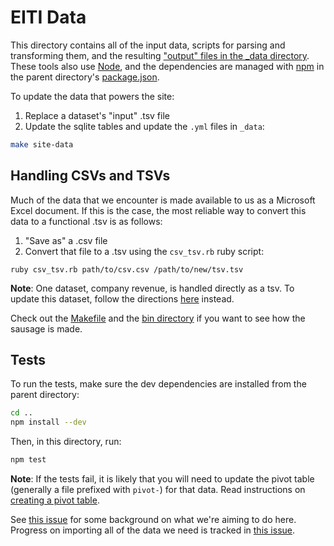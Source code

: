 # EITI Data
This directory contains all of the input data, scripts for parsing and
transforming them, and the resulting ["output" files in the _data directory](_data/). These tools also use
[Node](https://nodejs.org/), and the dependencies are managed with
[npm](https://www.npmjs.com/) in the parent directory's
[package.json](../package.json).

To update the data that powers the site:

1. Replace a dataset's "input" .tsv file
2. Update the sqlite tables and update the `.yml` files in `_data`:
```sh
make site-data
```

## Handling CSVs and TSVs
Much of the data that we encounter is made available to us as a Microsoft Excel document. If this is the case, the most reliable way to convert this data to a functional .tsv is as follows:
1. "Save as" a .csv file
2. Convert that file to a .tsv using the `csv_tsv.rb` ruby script:
```
ruby csv_tsv.rb path/to/csv.csv /path/to/new/tsv.tsv
```

**Note**: One dataset, company revenue, is handled directly as a tsv. To update this dataset, follow the directions [here](https://github.com/18F/doi-extractives-data/tree/master/data/company-revenue) instead.

Check out the [Makefile](Makefile) and the [bin directory](bin/) if you want to
see how the sausage is made.

## Tests
To run the tests, make sure the dev dependencies are installed from the parent
directory:

```sh
cd ..
npm install --dev
```

Then, in this directory, run:

```sh
npm test
```

**Note**: If the tests fail, it is likely that you will need to update the pivot table (generally a file prefixed with `pivot-`) for that data. Read instructions on [creating a pivot table](Create-pivot-table.md).

See [this issue](https://github.com/18F/doi-extractives-data/issues/493) for
some background on what we're aiming to do here. Progress on importing all of
the data we need is tracked in
[this issue](https://github.com/18F/doi-extractives-data/issues/496).
